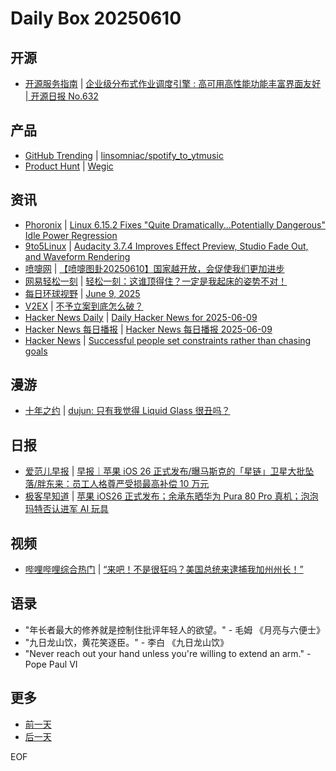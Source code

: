 # Daily Box 20250610

## 开源
- [开源服务指南](https://osguider.com/blog/) | [企业级分布式作业调度引擎 : 高可用高性能功能丰富界面友好 | 开源日报 No.632](https://osguider.com/blog/post/daily/daily-632/)

## 产品
- [GitHub Trending](https://github.com/trending?since=daily) | [linsomniac/spotify_to_ytmusic](https://github.com/linsomniac/spotify_to_ytmusic)
- [Product Hunt](https://www.producthunt.com) | [Wegic](https://www.producthunt.com/posts/wegic-3)

## 资讯
- [Phoronix](https://www.phoronix.com/) | [Linux 6.15.2 Fixes "Quite Dramatically...Potentially Dangerous" Idle Power Regression](https://www.phoronix.com/news/Linux-6.15.2-Released)
- [9to5Linux](https://9to5linux.com/) | [Audacity 3.7.4 Improves Effect Preview, Studio Fade Out, and Waveform Rendering](https://9to5linux.com/audacity-3-7-4-improves-effect-preview-studio-fade-out-and-waveform-rendering)
- [喷嚏网](http://www.dapenti.com/blog/blog.asp?subjectid=70&name=xilei) | [【喷嚏图卦20250610】国家越开放，会促使我们更加进步](http://www.dapenti.com/blog/more.asp?name=xilei&id=186476)
- [网易轻松一刻](https://m.163.com/touch/exclusive/sub/qsyk) | [轻松一刻：这谁顶得住？一定是我起床的姿势不对！](https://m.163.com/news/article/K1NG0CP7000181BR.html)
- [每日环球视野](https://idai.ly/) | [June 9, 2025](http://m.idai.ly/se/a193iG?1749398400)
- [V2EX](https://www.v2ex.com/) | [不予立案到底怎么破？](https://www.v2ex.com/t/1137589)
- [Hacker News Daily](https://www.daemonology.net/hn-daily/) | [Daily Hacker News for 2025-06-09](https://www.daemonology.net/hn-daily/2025-06-09.html)
- [Hacker News 每日播报](https://hacker-news.agi.li/) | [Hacker News 每日播报 2025-06-09](https://hacker-news.agi.li/post/2025-06-09)
- [Hacker News](https://news.ycombinator.com/front) | [Successful people set constraints rather than chasing goals](https://news.ycombinator.com/item?id=44232714)

## 漫游
- [十年之约](https://www.foreverblog.cn/feeds.html) | [dujun: 只有我觉得 Liquid Glass 很丑吗？](https://dujun.io/liquid-glass-is-ugly.html)

## 日报
- [爱范儿早报](https://www.ifanr.com/category/ifanrnews) | [早报｜苹果 iOS 26 正式发布/曝马斯克的「星链」卫星大批坠落/胖东来：员工人格尊严受损最高补偿 10 万元](https://www.ifanr.com/1626690)
- [极客早知道](https://www.geekpark.net/column/74) | [苹果 iOS26 正式发布；余承东晒华为 Pura 80 Pro 真机；泡泡玛特否认进军 AI 玩具](https://www.geekpark.net/news/350209)

## 视频
- [哔哩哔哩综合热门](https://www.bilibili.com/v/popular/all/) | [“来吧！不是很狂吗？美国总统来逮捕我加州州长！”](https://b23.tv/BV1VmM3zbE74)

## 语录
- "年长者最大的修养就是控制住批评年轻人的欲望。" - 毛姆 《月亮与六便士》
- "九日龙山饮，黄花笑逐臣。" - 李白 《九日龙山饮》
- "Never reach out your hand unless you're willing to extend an arm." - Pope Paul VI

## 更多
- [前一天](daily-box-20250609.md)
- [后一天](daily-box-20250611.md)

EOF